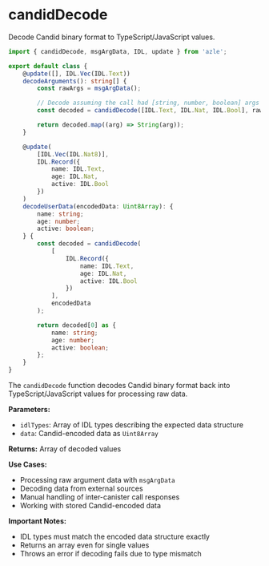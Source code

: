 # candidDecode

Decode Candid binary format to TypeScript/JavaScript values.

```typescript
import { candidDecode, msgArgData, IDL, update } from 'azle';

export default class {
    @update([], IDL.Vec(IDL.Text))
    decodeArguments(): string[] {
        const rawArgs = msgArgData();

        // Decode assuming the call had [string, number, boolean] args
        const decoded = candidDecode([IDL.Text, IDL.Nat, IDL.Bool], rawArgs);

        return decoded.map((arg) => String(arg));
    }

    @update(
        [IDL.Vec(IDL.Nat8)],
        IDL.Record({
            name: IDL.Text,
            age: IDL.Nat,
            active: IDL.Bool
        })
    )
    decodeUserData(encodedData: Uint8Array): {
        name: string;
        age: number;
        active: boolean;
    } {
        const decoded = candidDecode(
            [
                IDL.Record({
                    name: IDL.Text,
                    age: IDL.Nat,
                    active: IDL.Bool
                })
            ],
            encodedData
        );

        return decoded[0] as {
            name: string;
            age: number;
            active: boolean;
        };
    }
}
```

The `candidDecode` function decodes Candid binary format back into TypeScript/JavaScript values for processing raw data.

**Parameters:**

- `idlTypes`: Array of IDL types describing the expected data structure
- `data`: Candid-encoded data as `Uint8Array`

**Returns:** Array of decoded values

**Use Cases:**

- Processing raw argument data with `msgArgData`
- Decoding data from external sources
- Manual handling of inter-canister call responses
- Working with stored Candid-encoded data

**Important Notes:**

- IDL types must match the encoded data structure exactly
- Returns an array even for single values
- Throws an error if decoding fails due to type mismatch
